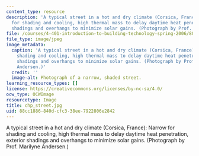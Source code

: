 ```yaml
---
content_type: resource
description: 'A typical street in a hot and dry climate (Corsica, France): Narrow
  for shading and cooling, high thermal mass to delay daytime heat penetration, exterior
  shadings and overhangs to minimize solar gains. (Photograph by Prof. Marilyne Andersen.)'
file: /courses/4-401-introduction-to-building-technology-spring-2006/88cc1886840dcfc338ee7922806e2842_chp_street.jpg
file_type: image/jpeg
image_metadata:
  caption: 'A typical street in a hot and dry climate (Corsica, France): Narrow for
    shading and cooling, high thermal mass to delay daytime heat penetration, exterior
    shadings and overhangs to minimize solar gains. (Photograph by Prof. Marilyne
    Andersen.)'
  credit: ''
  image-alt: Photograph of a narrow, shaded street.
learning_resource_types: []
license: https://creativecommons.org/licenses/by-nc-sa/4.0/
ocw_type: OCWImage
resourcetype: Image
title: chp_street.jpg
uid: 88cc1886-840d-cfc3-38ee-7922806e2842
---
```

A typical street in a hot and dry climate (Corsica, France): Narrow for shading and cooling, high thermal mass to delay daytime heat penetration, exterior shadings and overhangs to minimize solar gains. (Photograph by Prof. Marilyne Andersen.)